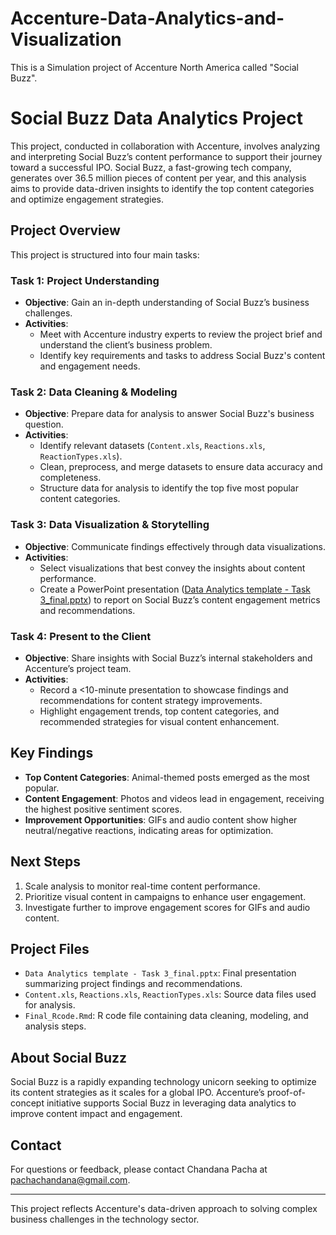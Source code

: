 # Accenture-Data-Analytics-and-Visualization
This is a Simulation project of Accenture North America called "Social Buzz".
# Social Buzz Data Analytics Project

This project, conducted in collaboration with Accenture, involves analyzing and interpreting Social Buzz’s content performance to support their journey toward a successful IPO. Social Buzz, a fast-growing tech company, generates over 36.5 million pieces of content per year, and this analysis aims to provide data-driven insights to identify the top content categories and optimize engagement strategies.

## Project Overview

This project is structured into four main tasks:

### Task 1: Project Understanding
- **Objective**: Gain an in-depth understanding of Social Buzz’s business challenges.
- **Activities**:
  - Meet with Accenture industry experts to review the project brief and understand the client’s business problem.
  - Identify key requirements and tasks to address Social Buzz's content and engagement needs.

### Task 2: Data Cleaning & Modeling
- **Objective**: Prepare data for analysis to answer Social Buzz's business question.
- **Activities**:
  - Identify relevant datasets (`Content.xls`, `Reactions.xls`, `ReactionTypes.xls`).
  - Clean, preprocess, and merge datasets to ensure data accuracy and completeness.
  - Structure data for analysis to identify the top five most popular content categories.

### Task 3: Data Visualization & Storytelling
- **Objective**: Communicate findings effectively through data visualizations.
- **Activities**:
  - Select visualizations that best convey the insights about content performance.
  - Create a PowerPoint presentation ([Data Analytics template - Task 3_final.pptx](Data%20Analytics%20template%20-%20Task%203_final.pptx)) to report on Social Buzz’s content engagement metrics and recommendations.

### Task 4: Present to the Client
- **Objective**: Share insights with Social Buzz’s internal stakeholders and Accenture’s project team.
- **Activities**:
  - Record a <10-minute presentation to showcase findings and recommendations for content strategy improvements.
  - Highlight engagement trends, top content categories, and recommended strategies for visual content enhancement.

## Key Findings

- **Top Content Categories**: Animal-themed posts emerged as the most popular.
- **Content Engagement**: Photos and videos lead in engagement, receiving the highest positive sentiment scores.
- **Improvement Opportunities**: GIFs and audio content show higher neutral/negative reactions, indicating areas for optimization.

## Next Steps

1. Scale analysis to monitor real-time content performance.
2. Prioritize visual content in campaigns to enhance user engagement.
3. Investigate further to improve engagement scores for GIFs and audio content.

## Project Files

- `Data Analytics template - Task 3_final.pptx`: Final presentation summarizing project findings and recommendations.
- `Content.xls`, `Reactions.xls`, `ReactionTypes.xls`: Source data files used for analysis.
- `Final_Rcode.Rmd`: R code file containing data cleaning, modeling, and analysis steps.

## About Social Buzz

Social Buzz is a rapidly expanding technology unicorn seeking to optimize its content strategies as it scales for a global IPO. Accenture’s proof-of-concept initiative supports Social Buzz in leveraging data analytics to improve content impact and engagement.

## Contact

For questions or feedback, please contact Chandana Pacha at pachachandana@gmail.com.

---

This project reflects Accenture's data-driven approach to solving complex business challenges in the technology sector.
